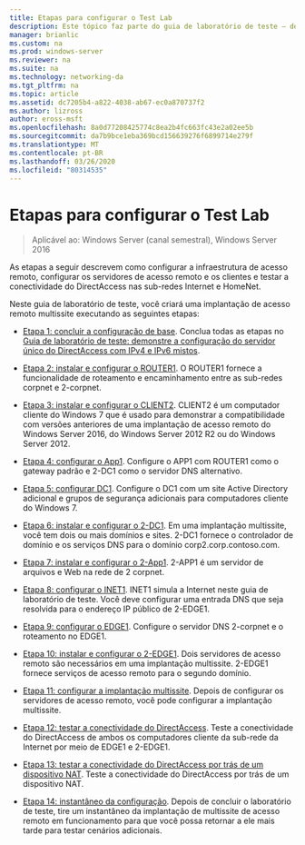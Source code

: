 ```yaml
---
title: Etapas para configurar o Test Lab
description: Este tópico faz parte do guia de laboratório de teste – demonstre uma implantação multissite do DirectAccess para o Windows Server 2016
manager: brianlic
ms.custom: na
ms.prod: windows-server
ms.reviewer: na
ms.suite: na
ms.technology: networking-da
ms.tgt_pltfrm: na
ms.topic: article
ms.assetid: dc7205b4-a822-4038-ab67-ec0a870737f2
ms.author: lizross
author: eross-msft
ms.openlocfilehash: 8a0d77208425774c8ea2b4fc663fc43e2a02ee5b
ms.sourcegitcommit: da7b9bce1eba369bcd156639276f6899714e279f
ms.translationtype: MT
ms.contentlocale: pt-BR
ms.lasthandoff: 03/26/2020
ms.locfileid: "80314535"
---
```

# <a name="steps-for-configuring-the-test-lab"></a>Etapas para configurar o Test Lab

>Aplicável ao: Windows Server (canal semestral), Windows Server 2016

As etapas a seguir descrevem como configurar a infraestrutura de acesso remoto, configurar os servidores de acesso remoto e os clientes e testar a conectividade do DirectAccess nas sub-redes Internet e HomeNet.  
  
Neste guia de laboratório de teste, você criará uma implantação de acesso remoto multissite executando as seguintes etapas:  
  
-   [Etapa 1: concluir a configuração de base](assetId:///9eb4a9ba-9118-4ea3-8963-e643ec81c3ed). Conclua todas as etapas no [Guia de laboratório de teste: demonstre a configuração do servidor único do DirectAccess com IPv4 e IPv6 mistos](https://go.microsoft.com/fwlink/p/?LinkId=237004).  
  
-   [Etapa 2: instalar e configurar o ROUTER1](assetId:///e4b1a298-d5b0-410e-970b-c5358a9378f9). O ROUTER1 fornece a funcionalidade de roteamento e encaminhamento entre as sub-redes corpnet e 2-corpnet.  
  
-   [Etapa 3: instalar e configurar o CLIENT2](assetId:///6cbee1b5-f6f6-443f-8fa9-31cc5c05a0ee). CLIENT2 é um computador cliente do Windows 7 que é usado para demonstrar a compatibilidade com versões anteriores de uma implantação de acesso remoto do Windows Server 2016, do Windows Server 2012 R2 ou do Windows Server 2012.  
  
-   [Etapa 4: configurar o App1](assetId:///a0ee655e-c01e-4bf3-a7b3-064e9614f810). Configure o APP1 com ROUTER1 como o gateway padrão e 2-DC1 como o servidor DNS alternativo.  
  
-   [Etapa 5: configurar DC1](assetId:///205ca795-93ce-4e53-aa6b-b44c87f0e14a). Configure o DC1 com um site Active Directory adicional e grupos de segurança adicionais para computadores cliente do Windows 7.  
  
-   [Etapa 6: instalar e configurar o 2-DC1](assetId:///16752f61-edbf-4ff4-9d7a-e2077b66a127). Em uma implantação multissite, você tem dois ou mais domínios e sites. 2-DC1 fornece o controlador de domínio e os serviços DNS para o domínio corp2.corp.contoso.com.  
  
-   [Etapa 7: instalar e configurar o 2-App1](assetId:///7d04b54e-590a-4d33-9766-415789859f29). 2-APP1 é um servidor de arquivos e Web na rede de 2 corpnet.  
  
-   [Etapa 8: configurar o INET1](assetId:///8ecc0b63-8626-4939-8d26-3d51d051d231). INET1 simula a Internet neste guia de laboratório de teste. Você deve configurar uma entrada DNS que seja resolvida para o endereço IP público de 2-EDGE1.  
  
-   [Etapa 9: configurar o EDGE1](assetId:///562744dc-30f6-42fa-bd5f-60a013b2179e). Configure o servidor DNS 2-corpnet e o roteamento no EDGE1.  
  
-   [Etapa 10: instalar e configurar o 2-EDGE1](assetId:///1938c4f3-ca96-475d-9f2e-6bea3b7a4130). Dois servidores de acesso remoto são necessários em uma implantação multissite. 2-EDGE1 fornece serviços de acesso remoto para o segundo domínio.  
  
-   [Etapa 11: configurar a implantação multissite](assetId:///537e4b68-043f-49c9-94d8-15ce8c4b18e2). Depois de configurar os servidores de acesso remoto, você pode configurar a implantação multissite.  
  
-   [Etapa 12: testar a conectividade do DirectAccess](assetId:///aa293b5d-4b6f-4004-95f3-0ab54804b15c). Teste a conectividade do DirectAccess de ambos os computadores cliente da sub-rede da Internet por meio de EDGE1 e 2-EDGE1.  
  
-   [Etapa 13: testar a conectividade do DirectAccess por trás de um dispositivo NAT](assetId:///41f8195b-00a1-4991-9db8-3703514dbe0c). Teste a conectividade do DirectAccess por trás de um dispositivo NAT.  
  
-   [Etapa 14: instantâneo da configuração](assetId:///7b56d5c9-c334-463e-9e29-d652ca110d84). Depois de concluir o laboratório de teste, tire um instantâneo da implantação de multissite de acesso remoto em funcionamento para que você possa retornar a ele mais tarde para testar cenários adicionais.  
  


